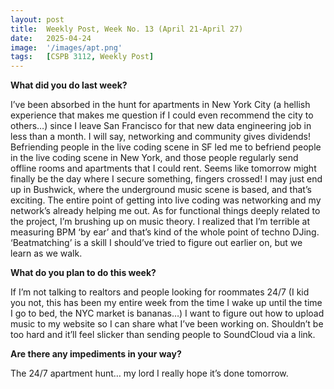```yaml
---
layout: post
title:  Weekly Post, Week No. 13 (April 21-April 27)
date:   2025-04-24
image:  '/images/apt.png'
tags:   [CSPB 3112, Weekly Post]
---
```

__What did you do last week?__

I’ve been absorbed in the hunt for apartments in New York City (a hellish experience that makes me question if I could even recommend the city to others…) since I leave San Francisco for that new data engineering job in less than a month. I will say, networking and community gives dividends! Befriending people in the live coding scene in SF led me to befriend people in the live coding scene in New York, and those people regularly send offline rooms and apartments that I could rent.
Seems like tomorrow might finally be the day where I secure something, fingers crossed! I may just end up in Bushwick, where the underground music scene is based, and that’s exciting. The entire point of getting into live coding was networking and my network’s already helping me out.
As for functional things deeply related to the project, I’m brushing up on music theory. I realized that I’m terrible at measuring BPM ‘by ear’ and that’s kind of the whole point of techno DJing.  ‘Beatmatching’ is a skill I should’ve tried to figure out earlier on, but we learn as we walk.

__What do you plan to do this week?__

If I’m not talking to realtors and people looking for roommates 24/7 (I kid you not, this has been my entire week from the time I wake up until the time I go to bed, the NYC market is bananas…) I want to figure out how to upload music to my website so I can share what I’ve been working on. Shouldn’t be too hard and it’ll feel slicker than sending people to SoundCloud via a link.

__Are there any impediments in your way?__

The 24/7 apartment hunt… my lord I really hope it’s done tomorrow. 




